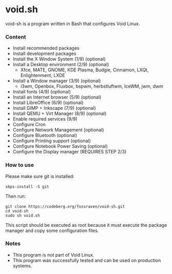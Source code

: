 # void.sh

void-sh is a program written in Bash that configures Void Linux.

### Content

- Install recommended packages
- Install development packages
- Install the X Window System (1/9) (optional)
- Install a Desktop environment (2/9) (optional)
    - Xfce, MATE, GNOME, KDE Plasma, Budgie, Cinnamon, LXQt, Enlightenment, LXDE
- Install a Window manager (3/9) (optional)
    - i3wm, Openbox, Fluxbox, bspwm, herbstluftwm, IceWM, jwm, dwm
- Install fonts (4/9) (optional)
- Install an Internet browser (5/9) (optional)
- Install LibreOffice (6/9) (optional)
- Install GIMP + Inkscape (7/9) (optional)
- Install QEMU + Virt Manager (8/9) (optional)
- Enable required services (9/9)
- Configure Cron
- Configure Network Management (optional)
- Configure Bluetooth (optional)
- Configure Printing support (optional)
- Configure Notebook Power Saving (optional)
- Configure the Display manager (REQUIRES STEP 2/3)

### How to use

Please make sure git is installed: <br><br>
`xbps-install -S git`

Then run: <br><br>
`git clone https://codeberg.org/fossraven/void-sh.git` <br>
`cd void-sh` <br>
`sudo sh void.sh`

This script should be executed as root because it must execute the package manager
and copy some configuration files.

### Notes

- This program is not part of Void Linux.
- This program was successfully tested and can be used on production systems.
